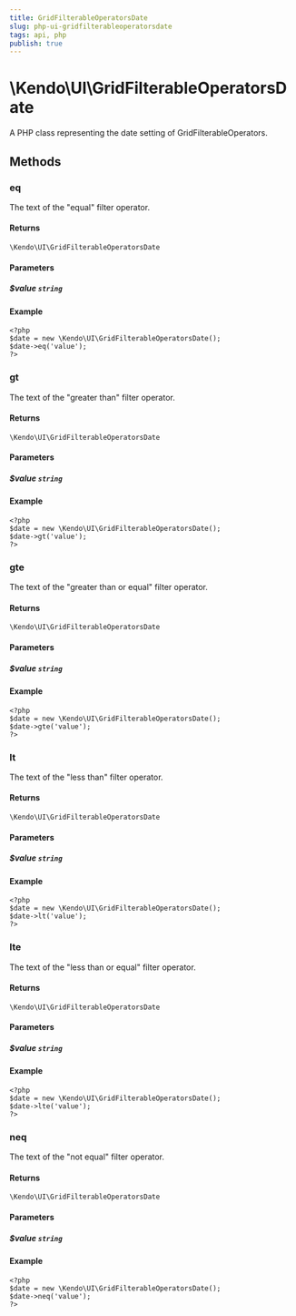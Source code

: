 ```yaml
---
title: GridFilterableOperatorsDate
slug: php-ui-gridfilterableoperatorsdate
tags: api, php
publish: true
---
```


# \Kendo\UI\GridFilterableOperatorsDate

A PHP class representing the date setting of GridFilterableOperators.


## Methods

### eq
The text of the "equal" filter operator.

#### Returns
`\Kendo\UI\GridFilterableOperatorsDate`

#### Parameters

##### $value `string`



#### Example 
    <?php
    $date = new \Kendo\UI\GridFilterableOperatorsDate();
    $date->eq('value');
    ?>

### gt
The text of the "greater than" filter operator.

#### Returns
`\Kendo\UI\GridFilterableOperatorsDate`

#### Parameters

##### $value `string`



#### Example 
    <?php
    $date = new \Kendo\UI\GridFilterableOperatorsDate();
    $date->gt('value');
    ?>

### gte
The text of the "greater than or equal" filter operator.

#### Returns
`\Kendo\UI\GridFilterableOperatorsDate`

#### Parameters

##### $value `string`



#### Example 
    <?php
    $date = new \Kendo\UI\GridFilterableOperatorsDate();
    $date->gte('value');
    ?>

### lt
The text of the "less than" filter operator.

#### Returns
`\Kendo\UI\GridFilterableOperatorsDate`

#### Parameters

##### $value `string`



#### Example 
    <?php
    $date = new \Kendo\UI\GridFilterableOperatorsDate();
    $date->lt('value');
    ?>

### lte
The text of the "less than or equal" filter operator.

#### Returns
`\Kendo\UI\GridFilterableOperatorsDate`

#### Parameters

##### $value `string`



#### Example 
    <?php
    $date = new \Kendo\UI\GridFilterableOperatorsDate();
    $date->lte('value');
    ?>

### neq
The text of the "not equal" filter operator.

#### Returns
`\Kendo\UI\GridFilterableOperatorsDate`

#### Parameters

##### $value `string`



#### Example 
    <?php
    $date = new \Kendo\UI\GridFilterableOperatorsDate();
    $date->neq('value');
    ?>

 
